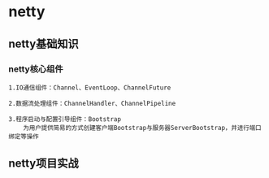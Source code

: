 # netty

## netty基础知识

### netty核心组件
    1.IO通信组件：Channel、EventLoop、ChannelFuture
        
    2.数据流处理组件：ChannelHandler、ChannelPipeline
        
    3.程序启动与配置引导组件：Bootstrap
        为用户提供简易的方式创建客户端Bootstrap与服务器ServerBootstrap，并进行端口绑定等操作

## netty项目实战
